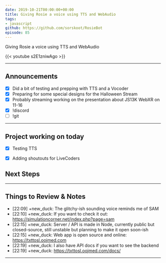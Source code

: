```yaml
---
date: 2019-10-21T00:00:00+00:00
title: Giving Rosie a voice using TTS and WebAudio
tags:
- javascript
github: https://github.com/sorskoot/RosieBot
episode: 85
---
```


Giving Rosie a voice using TTS and WebAudio

{{< youtube s2E1zniwAgo >}}

<!--more-->

---

## Announcements

- [X] Did a bit of testing and prepping with TTS and a Vocoder
- [X] Preparing for some special designs for the Halloween Stream
- [X] Probably streaming working on the presentation about JS13K WebXR on 11-16
- [X] !discord
- [ ] !git

---

## Project working on today

- [X] Testing TTS
- [X] Adding shoutouts for LiveCoders


## Next Steps

---

## Things to Review & Notes

- [22:09] +new_duck: The glitchy-ish sounding voice reminds me of SAM
- [22:10] +new_duck: If you want to check it out: https://simulationcorner.net/index.php?page=sam
- [22:15] +new_duck: Server / API is made in Node, currently public but closed-source, still unstable but planning to make it open soon-ish
- [22:15] +new_duck: Web app is open source and online: https://txttosl.oojmed.com
- [22:19] +new_duck: I also have API docs if you want to see the backend
- [22:19] +new_duck: https://txttosl.oojmed.com/docs/

---
